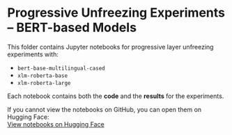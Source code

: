 # Progressive Unfreezing Experiments – BERT-based Models

This folder contains Jupyter notebooks for progressive layer unfreezing experiments with:
- `bert-base-multilingual-cased`
- `xlm-roberta-base`
- `xlm-roberta-large`

Each notebook contains both the **code** and the **results** for the experiments.

If you cannot view the notebooks on GitHub, you can open them on Hugging Face:  
[View notebooks on Hugging Face](https://huggingface.co/datasets/nawarturk/DISRPT-2025-Task3/tree/main/models/bert-base-models/progressive_unfreezing)
